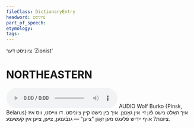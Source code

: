 ```yaml
---
fileClass: DictionaryEntry
headword: ציוניסט
part_of_speech: 
etymology: 
tags: 
---
```

ציוניסט
דער
'Zionist'

NORTHEASTERN
==============

<audio controls src="https://ia801509.us.archive.org/26/items/WolfBurko/IkhHaltNishtFunZeyInGantsn.IkhBinNishtKeynTsienist.DuVeystVosIzTsionut_AfYidishFlegtMenZognTsienGanvenenTsienInKeshene-WolfBurko.mp3"></audio>
AUDIO Wolf Burko {Pinsk, Belarus}
איך האַלט נישט פֿון זיי אין גאַנצן. איך בין נישט קיין ציוניסט. דו ווייסט, ווס איז ציונות? אויף ייִדיש פֿלעגט מען זאָגן "ציִען" — גנבֿענען, ציִען, ציִען אין קעשענע.